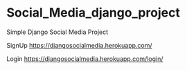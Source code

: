 # Social_Media_django_project
Simple Django Social Media Project 

SignUp
https://djangosocialmedia.herokuapp.com/

Login
https://djangosocialmedia.herokuapp.com/login/
